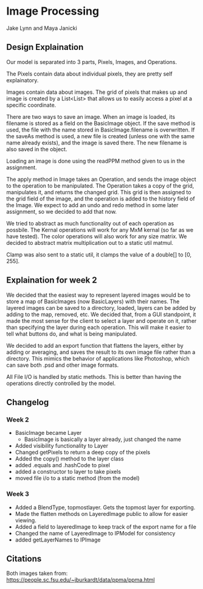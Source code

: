 # Image Processing

Jake Lynn and Maya Janicki

## Design Explaination

Our model is separated into 3 parts, Pixels, Images, and Operations.

The Pixels contain data about individual pixels, they are pretty self explainatory.

Images contain data about images. The grid of pixels that makes up and image
is created by a List<List<Pixel>> that allows us to easily access
a pixel at a specific coordinate.

There are two ways to save an image. When an image is loaded, its filename is stored
as a field on the BasicImage object. If the save method is used, the file with the
name stored in BasicImage.filename is overwritten. If the saveAs method is used,
a new file is created (unless one with the same name already exists), and the image
is saved there. The new filename is also saved in the object.

Loading an image is done using the readPPM method given to us in the assignment.

The apply method in Image takes an Operation, and sends the image object to the operation
to be manipulated. The Operation takes a copy of the grid, manipulates it, and returns the
changed grid. This grid is then assigned to the grid field of the image, and the operation
is added to the history field of the Image. We expect to add an undo and redo method
in some later assignment, so we decided to add that now.

We tried to abstract as much functionality out of each operation as possbile. The Kernal operations
will work for any MxM kernal (so far as we have tested). The color operations will also work
for any size matrix. We decided to abstract matrix multiplication out to a static util matmul.

Clamp was also sent to a static util, it clamps the value of a double[] to [0, 255].

## Explaination for week 2

We decided that the easiest way to represent layered images would be to store a map
of BasicImages (now BasicLayers) with their names. The layered images can be saved to a directory,
loaded, layers can be added by adding to the map, removed, etc. We decided that, from a GUI standpoint,
it made the most sense for the client to select a layer and operate on it, rather than specifying
the layer during each operation. This will make it easier to tell what buttons do, and what is being
manipulated.

We decided to add an export function that flattens the layers, either by adding or averaging,
and saves the result to its own image file rather than a directory. This mimics the behavior of applications
like Photoshop, which can save both .psd and other image formats.

All File I/O is handled by static methods. This is better than having the operations directly
controlled by the model.



## Changelog
### Week 2

- BasicImage became Layer
  - BasicImage is basically a layer already, just changed the name
- Added visibility functionality to Layer
- Changed getPixels to return a deep copy of the pixels
- Added the copy() method to the layer class
- added .equals and .hashCode to pixel
- added a constructor to layer to take pixels
- moved file i/o to a static method (from the model)

### Week 3

- Added a BlendType, topmostlayer. Gets the topmost layer for exporting.
- Made the flatten methods on LayeredImage public to allow for easier viewing.
- Added a field to layeredImage to keep track of the export name for a file
- Changed the name of LayeredImage to IPModel for consistency
- added getLayerNames to IPImage

## Citations

Both images taken from:
<a>https://people.sc.fsu.edu/~jburkardt/data/ppma/ppma.html</a>
